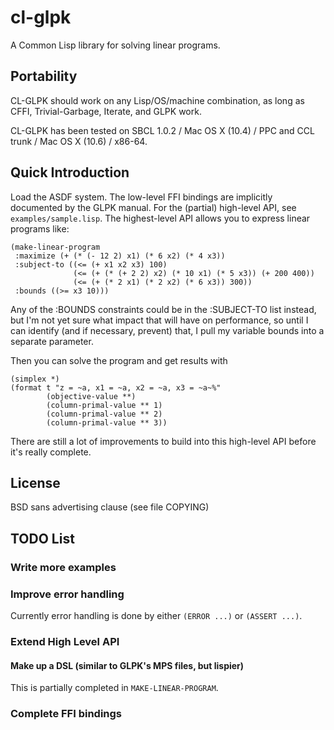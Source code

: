# cl-glpk

A Common Lisp library for solving linear programs.

## Portability

CL-GLPK should work on any Lisp/OS/machine combination, as long as CFFI,
Trivial-Garbage, Iterate, and GLPK work.

CL-GLPK has been tested on SBCL 1.0.2 / Mac OS X (10.4) / PPC and CCL trunk /
Mac OS X (10.6) / x86-64.

## Quick Introduction

Load the ASDF system. The low-level FFI bindings are implicitly documented by
the GLPK manual. For the (partial) high-level API, see `examples/sample.lisp`. The highest-level API allows you to express linear programs like:

    (make-linear-program
     :maximize (+ (* (- 12 2) x1) (* 6 x2) (* 4 x3))
     :subject-to ((<= (+ x1 x2 x3) 100)
                  (<= (+ (* (+ 2 2) x2) (* 10 x1) (* 5 x3)) (+ 200 400))
                  (<= (+ (* 2 x1) (* 2 x2) (* 6 x3)) 300))
     :bounds ((>= x3 10)))

Any of the :BOUNDS constraints could be in the :SUBJECT-TO list instead, but I'm
not yet sure what impact that will have on performance, so until I can identify
(and if necessary, prevent) that, I pull my variable bounds into a separate
parameter.

Then you can solve the program and get results with

    (simplex *)
    (format t "z = ~a, x1 = ~a, x2 = ~a, x3 = ~a~%"
            (objective-value **)
            (column-primal-value ** 1)
            (column-primal-value ** 2)
            (column-primal-value ** 3))

There are still a lot of improvements to build into this high-level API before
it's really complete.

## License

BSD sans advertising clause (see file COPYING)

## TODO List

### Write more examples

### Improve error handling

Currently error handling is done by either `(ERROR ...)` or `(ASSERT ...)`.

### Extend High Level API

#### Make up a DSL (similar to GLPK's MPS files, but lispier)

This is partially completed in `MAKE-LINEAR-PROGRAM`.

### Complete FFI bindings
